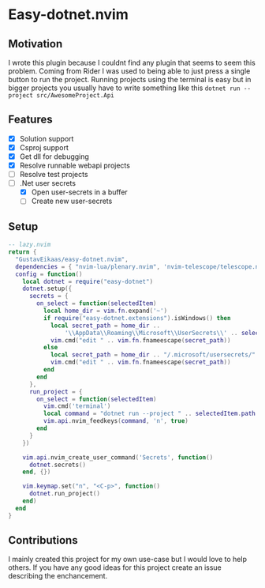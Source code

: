 # Easy-dotnet.nvim

## Motivation

I wrote this plugin because I couldnt find any plugin that seems to seem this problem. Coming from Rider I was used to being able to just press a single button to run the project. Running projects using the terminal is easy but in bigger projects you usually have to write something like this `dotnet run --project src/AwesomeProject.Api`

## Features

- [x] Solution support
- [x] Csproj support
- [x] Get dll for debugging
- [x] Resolve runnable webapi projects
- [ ] Resolve test projects
- [ ] .Net user secrets
    - [x] Open user-secrets in a buffer
    - [ ] Create new user-secrets

## Setup
```lua
-- lazy.nvim
return {
  "GustavEikaas/easy-dotnet.nvim",
  dependencies = { "nvim-lua/plenary.nvim", 'nvim-telescope/telescope.nvim', },
  config = function()
    local dotnet = require("easy-dotnet")
    dotnet.setup({
      secrets = {
        on_select = function(selectedItem)
          local home_dir = vim.fn.expand('~')
          if require("easy-dotnet.extensions").isWindows() then
            local secret_path = home_dir ..
                '\\AppData\\Roaming\\Microsoft\\UserSecrets\\' .. selectedItem.secrets .. "\\secrets.json"
            vim.cmd("edit " .. vim.fn.fnameescape(secret_path))
          else
            local secret_path = home_dir .. "/.microsoft/usersecrets/" .. selectedItem.secrets .. "/secrets.json"
            vim.cmd("edit " .. vim.fn.fnameescape(secret_path))
          end
        end
      },
      run_project = {
        on_select = function(selectedItem)
          vim.cmd('terminal')
          local command = "dotnet run --project " .. selectedItem.path .. "\r\n"
          vim.api.nvim_feedkeys(command, 'n', true)
        end
      }
    })

    vim.api.nvim_create_user_command('Secrets', function()
      dotnet.secrets()
    end, {})

    vim.keymap.set("n", "<C-p>", function()
      dotnet.run_project()
    end)
  end
}
```


## Contributions

I mainly created this project for my own use-case but I would love to help others. If you have any good ideas for this project create an issue describing the enchancement.


